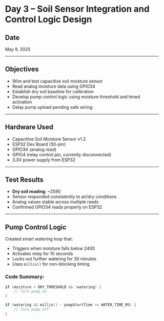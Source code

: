 # Day 3 – Soil Sensor Integration and Control Logic Design

## Date
May 9, 2025

---

## Objectives
- Wire and test capacitive soil moisture sensor
- Read analog moisture data using GPIO34
- Establish dry soil baseline for calibration
- Develop pump control logic using moisture threshold and timed activation
- Delay pump upload pending safe wiring

---

## Hardware Used
- Capacitive Soil Moisture Sensor v1.2
- ESP32 Dev Board (30-pin)
- GPIO34 (analog read)
- GPIO4 (relay control pin, currently disconnected)
- 3.3V power supply from ESP32

---

## Test Results
- **Dry soil reading**: ~2590
- Sensor responded consistently to air/dry conditions
- Analog values stable across multiple reads
- Confirmed GPIO34 reads properly on ESP32

---

## Pump Control Logic
Created smart watering loop that:
- Triggers when moisture falls below 2400
- Activates relay for 10 seconds
- Locks out further watering for 30 minutes
- Uses `millis()` for non-blocking timing

### Code Summary:
```cpp
if (moisture < DRY_THRESHOLD && !watering) {
    // Turn pump on
}

if (watering && millis() - pumpStartTime >= WATER_TIME_MS) {
    // Turn pump off
}